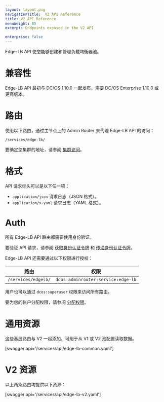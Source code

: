 ```yaml
---
layout: layout.pug
navigationTitle:  V2 API Reference
title: V2 API Reference
menuWeight: 85
excerpt: Endpoints exposed in the V2 API

enterprise: false
---
```


Edge-LB API 使您能够创建和管理负载均衡器池。

# 兼容性

Edge-LB API 最初与 DC/OS 1.10.0 一起发布，需要 DC/OS Enterprise 1.10.0 或更高版本。

# 路由

使用以下路由，通过主节点上的 Admin Router 来代理 Edge-LB API 的访问：

```
/services/edge-lb/
```

要确定您集群的地址，请参阅 [集群访问](/zh/1.11/api/access/)。

# 格式

API 请求标头可以是以下任一项：

- `application/json` 请求日志（JSON 格式）。
- `application/x-yaml` 请求日志（YAML 格式）。

# Auth

所有 Edge-LB API 路由都需要使用身份验证。

要验证 API 请求，请参阅 [获取身份认证令牌](/1.10/security/ent/iam-api/#obtaining-an-authentication-token) 和 [传递身份认证令牌](zh/1.11/security/ent/iam-api/#pass-an-authentication-token)。

Edge-LB API 还需要通过以下权限进行授权：

| 路由 | 权限 |
|-------|----------|
| `/services/edgelb/` | `dcos:adminrouter:service:edge-lb` |

用户也可以通过 `dcos:superuser` 权限来访问所有路由。

要为您的帐户分配权限，请参阅 [分配权限](/zh/1.11/security/ent/perms-reference/)。

# 通用资源

这些基层路由与 V2 一起添加，可用于从 V1 或 V2 池配置读取数据。

[swagger api='/services/api/edge-lb-common.yaml']

# V2 资源

以上两条路由均提供以下资源：

[swagger api='/services/api/edge-lb-v2.yaml']
